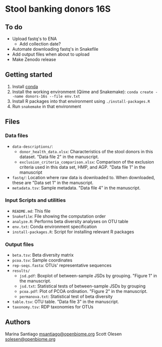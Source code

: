 # Stool banking donors 16S

## To do

- Upload fastq's to ENA
    - Add collection date?
- Automate downloading fastq's in Snakefile
- Add output files when about to upload
- Make Zenodo release

## Getting started

1. Install [conda](https://docs.conda.io/)
2. Install the working environment (Qiime and Snakemake): `conda create --name donors-16s --file env.txt`
3. Install R packages into that environment using `./install-packages.R` 
4. Run `snakemake` in that environment

## Files

### Data files

- `data-descriptions/`:
    - `donor_health_data.xlsx`: Characteristics of the stool donors in this
      dataset. "Data file 2" in the manuscript.
    - `exclusion_criteria_comparison.xlsx`: Comparison of the exclusion
      criteria used in this data set, HMP, and AGP. "Data file 1" in the
      manuscript
- `fastq/`: Location where raw data is downloaded to. When downloaded, these
   are "Data set 1" in the manuscript.
- `metadata.tsv`: Sample metadata. "Data file 4" in the manuscript.

### Input Scripts and utilities

- `README.md`: This file
- `Snakefile`: File showing the computation order
- `analyze.R`: Performs beta diversity analyses on OTU table
- `env.txt`: Conda environment specification
- `install-packages.R`: Script for installing relevant R packages

### Output files

- `beta.tsv`: Beta diversity matrix
- `pcoa.tsv`: Sample coordinates
- `rep-seqs.fasta`: OTUs' representative sequences
- `results/`
    - `jsd.pdf`: Boxplot of between-sample JSDs by grouping. "Figure 1"
      in the manuscript.
    - `jsd.txt`: Statistical tests of between-sample JSDs by grouping
    - `pcoa.pdf`: Plot of PCOA ordination. "Figure 2" in the manuscript.
    - `permanova.txt`: Statistical test of beta diversity
- `table.tsv`: OTU table. "Data file 3" in the manuscript.
- `taxonomy.tsv`: RDP taxonomies for OTUs

## Authors

Marina Santiago <msantiago@openbiome.org>
Scott Olesen <solesen@openbiome.org>
